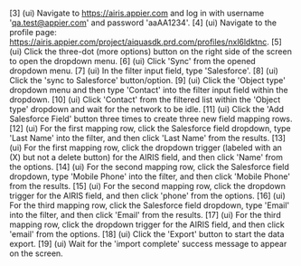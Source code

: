 [3] (ui) Navigate to https://airis.appier.com and log in with username 'qa.test@appier.com' and password 'aaAA1234'.
[4] (ui) Navigate to the profile page: https://airis.appier.com/project/aiquasdk.prd.com/profiles/nxl6ldktnc.
[5] (ui) Click the three-dot (more options) button on the right side of the screen to open the dropdown menu.
[6] (ui) Click 'Sync' from the opened dropdown menu.
[7] (ui) In the filter input field, type 'Salesforce'.
[8] (ui) Click the 'sync to Salesforce' button/option.
[9] (ui) Click the 'Object type' dropdown menu and then type 'Contact' into the filter input field within the dropdown.
[10] (ui) Click 'Contact' from the filtered list within the 'Object type' dropdown and wait for the network to be idle.
[11] (ui) Click the 'Add Salesforce Field' button three times to create three new field mapping rows.
[12] (ui) For the first mapping row, click the Salesforce field dropdown, type 'Last Name' into the filter, and then click 'Last Name' from the results.
[13] (ui) For the first mapping row, click the dropdown trigger (labeled with an (X) but not a delete button) for the AIRIS field, and then click 'Name' from the options.
[14] (ui) For the second mapping row, click the Salesforce field dropdown, type 'Mobile Phone' into the filter, and then click 'Mobile Phone' from the results.
[15] (ui) For the second mapping row, click the dropdown trigger for the AIRIS field, and then click 'phone' from the options.
[16] (ui) For the third mapping row, click the Salesforce field dropdown, type 'Email' into the filter, and then click 'Email' from the results.
[17] (ui) For the third mapping row, click the dropdown trigger for the AIRIS field, and then click 'email' from the options.
[18] (ui) Click the 'Export' button to start the data export.
[19] (ui) Wait for the 'import complete' success message to appear on the screen.
